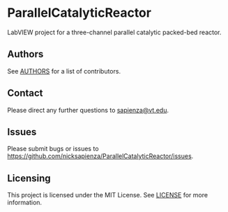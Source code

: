 # ParallelCatalyticReactor

LabVIEW project for a three-channel parallel catalytic packed-bed reactor.

## Authors

See [AUTHORS](https://github.com/nicksapienza/ParallelCatalyticReactor/blob/master/AUTHORS) for a list of contributors.

## Contact

Please direct any further questions to <sapienza@vt.edu>.

## Issues

Please submit bugs or issues to <https://github.com/nicksapienza/ParallelCatalyticReactor/issues>.

## Licensing

This project is licensed under the MIT License. See [LICENSE](https://github.com/nicksapienza/ParallelCatalyticReactor/blob/master/LICENSE) for more information.
